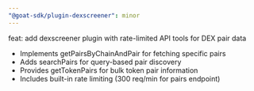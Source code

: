 ```yaml
---
"@goat-sdk/plugin-dexscreener": minor
---
```


feat: add dexscreener plugin with rate-limited API tools for DEX pair data

- Implements getPairsByChainAndPair for fetching specific pairs
- Adds searchPairs for query-based pair discovery
- Provides getTokenPairs for bulk token pair information
- Includes built-in rate limiting (300 req/min for pairs endpoint)
